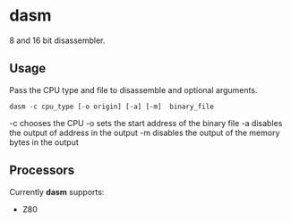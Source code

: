 # dasm

8 and 16 bit disassembler.

## Usage

Pass the CPU type and file to disassemble and optional arguments.

`dasm -c cpu_type [-o origin] [-a] [-m]  binary_file`

-c chooses the CPU
-o sets the start address of the binary file
-a disables the output of address in the output
-m disables the output of the memory bytes in the output

## Processors

Currently **dasm** supports:

* Z80
